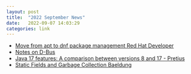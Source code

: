 ```yaml
---
layout: post
title:  "2022 September News"
date:   2022-09-07 14:03:29
categories: link
---
```




- [Move from apt to dnf package management  Red Hat Developer](https://developers.redhat.com/articles/2022/08/24/move-apt-dnf-package-management)
- [Notes on D-Bus](https://networkmanager.dev/blog/notes-on-dbus/)
- [Java 17 features: A comparison between versions 8 and 17 - Pretius](https://pretius.com/blog/java-17-features/)
- [Static Fields and Garbage Collection  Baeldung](https://www.baeldung.com/java-static-fields-gc)
